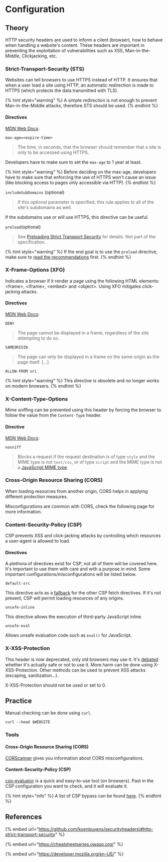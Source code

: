 # Configuration

## Theory

HTTP security headers are used to inform a client \(browser\), how to behave when handling a website's content. These headers are important in preventing the exploitation of vulnerabilities such as XSS, Man-in-the-Middle, Clickjacking, etc.

### Strict-Transport-Security \(STS\)

Websites can tell browsers to use HTTPS instead of HTTP. It ensures that when a user load a site using HTTP, an automatic redirection is made to HTTPS \(which protects the data transmitted with TLS\).

{% hint style="warning" %}
A simple redirection is not enough to prevent Man-in-the-Middle attacks, therefore STS should be used.
{% endhint %}

#### Directives

[MDN Web Docs](https://developer.mozilla.org/en-US/docs/Web/HTTP/Headers/Strict-Transport-Security):

`max-age=<expire-time>`

> The time, in seconds, that the browser should remember that a site is only to be accessed using HTTPS.

Developers have to make sure to set the `max-age` to 1 year at least.

{% hint style="warning" %}
Before deciding on the max-age, developers have to make sure that enforcing the use of HTTPS won't cause an issue \(like blocking access to pages only accessible via HTTP\).
{% endhint %}

`includeSubDomains` \(optional\)

> If this optional parameter is specified, this rule applies to all of the site's subdomains as well.

If the subdomains use or will use HTTPS, this directive can be useful.

`preload`\(optional\)

> See [Preloading Strict Transport Security](https://developer.mozilla.org/en-US/docs/Web/HTTP/Headers/Strict-Transport-Security#preloading_strict_transport_security) for details. Not part of the specification.

{% hint style="warning" %}
If the end goal is to use the `preload` directive, make sure to [read the recommendations](https://hstspreload.org/) first.
{% endhint %}

### X-Frame-Options \(XFO\)

Indicates a browser if it render a page using the following HTML elements: &lt;frame&gt;, &lt;iframe&gt;, &lt;embed&gt; and &lt;object&gt;. Using XFO mitigates click-jacking attacks.

#### Directives

[MDN Web Docs](https://developer.mozilla.org/en-US/docs/Web/HTTP/Headers/X-Frame-Options):

`DENY`

> The page cannot be displayed in a frame, regardless of the site attempting to do so.

`SAMEORIGIN`

> The page can only be displayed in a frame on the same origin as the page itself. \[...\]

`ALLOW-FROM uri`

{% hint style="warning" %}
This directive is obsolete and no longer works on modern browsers.
{% endhint %}

### X-Content-Type-Options

Mime sniffing can be prevented using this header by forcing the browser to follow the value from the `Content-Type` header.

#### Directive

[MDN Web Docs](https://developer.mozilla.org/en-US/docs/Web/HTTP/Headers/X-Content-Type-Options):

`nosniff`

> Blocks a request if the request destination is of type `style` and the MIME type is not `text/css`, or of type `script` and the MIME type is not a [JavaScript MIME type](https://html.spec.whatwg.org/multipage/scripting.html#javascript-mime-type).

### Cross-Origin Resource Sharing \(CORS\)

When loading resources from another origin, CORS helps in applying different protection measures.

Misconfigurations are common with CORS, check the following page for more information.

### Content-Security-Policy \(CSP\)

CSP prevents XSS and click-jacking attacks by controlling which resources a user-agent is allowed to load.

#### Directives

A plethora of directives exist for CSP, not all of them will be covered here. It's important to use them with care and with a purpose in mind. Some important configurations/misconfigurations will be listed below.

`default-src`

This directive acts as a [fallback](https://content-security-policy.com/default-src/) for the other CSP fetch directives. If it's not present, CSP will permit loading resources of any origins.

`unsafe-inline`

This directive allows the execution of third-party JavaScript inline.

`unsafe-eval`

Allows unsafe evaluation code such as `eval()` for JavaScript.

### X-XSS-Protection

This header is now deprecated, only old browsers may use it. It's [debated](https://github.com/OWASP/CheatSheetSeries/issues/376) whether it's actually safe or not to use it. More harm can be done using X-XSS-Protection. Other methods can be used to prevent XSS attacks \(escaping, sanitization...\).

X-XSS-Protection should not be used or set to 0.

## Practice

Manual checking can be done using `curl`.

```text
curl --head $WEBSITE
```

### Tools

#### Cross-Origin Resource Sharing \(CORS\)️

[CORScanner](https://github.com/chenjj/CORScanner) gives you information about CORS misconfigurations.

#### Content-Security-Policy \(CSP\)

[csp-evaluator](https://csp-evaluator.withgoogle.com/) is a quick and easy-to-use tool \(on browsers\). Past in the CSP configuration you want to check, and it will evaluate it. 

{% hint style="info" %}
A list of CSP bypass can be found [here](https://0xn3va.gitbook.io/cheat-sheets/web-application/content-security-policy#allowed-data-scheme).
{% endhint %}

## References

{% embed url="https://github.com/koenbuyens/securityheaders\#http-strict-transport-security" %}

{% embed url="https://cheatsheetseries.owasp.org/" %}

{% embed url="https://developer.mozilla.org/en-US/" %}


